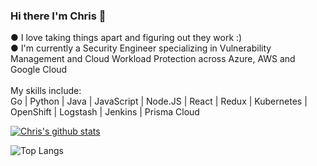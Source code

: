 ### Hi there I'm Chris 👋
● I love taking things apart and figuring out they work :)<br />
● I'm currently a Security Engineer specializing in Vulnerability Management and Cloud Workload Protection across Azure, AWS and Google Cloud
<br />
<br />
My skills include:<br />
Go | Python | Java | JavaScript | Node.JS | React | Redux | Kubernetes | OpenShift | Logstash | Jenkins | Prisma Cloud


[![Chris's github stats](https://github-readme-stats.vercel.app/api?username=Cking351&hide=stars&theme=dracula)](https://github.com/anuraghazra/github-readme-stats)

![Top Langs](https://github-readme-stats.vercel.app/api/top-langs/?username=cking351&hide=smalltalk&theme=omni&layout=compact&hide_border=true)


<!--
**Cking351/Cking351** is a ✨ _special_ ✨ repository because its `README.md` (this file) appears on your GitHub profile.

Here are some ideas to get you started:

- 🔭 I’m currently working on ...
- 🌱 I’m currently learning ...
- 👯 I’m looking to collaborate on ...
- 🤔 I’m looking for help with ...
- 💬 Ask me about ...
- 📫 How to reach me: ...
- 😄 Pronouns: ...
- ⚡ Fun fact: ...
-->
